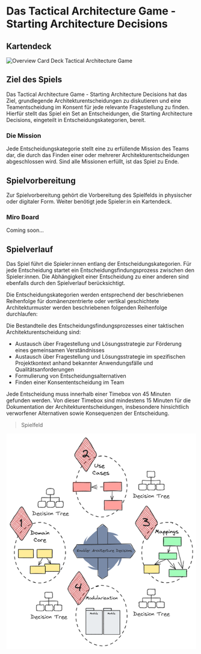 # Das Tactical Architecture Game - Starting Architecture Decisions

## Kartendeck

![Overview Card Deck Tactical Architecture Game](../../img/Tactical_Architecture_Game_Cards_Overview.png)

## Ziel des Spiels

Das Tactical Architecture Game - Starting Architecture Decisions hat das Ziel, 
grundlegende Architekturentscheidungen zu diskutieren und eine Teamentscheidung im Konsent für jede 
relevante Fragestellung zu finden. Hierfür stellt das Spiel ein Set an Entscheidungen, die Starting Architecture Decisions, eingeteilt in 
Entscheidungskategorien, bereit.

### Die Mission

Jede Entscheidungskategorie stellt eine zu erfüllende Mission des Teams dar, die durch das Finden einer
oder mehrerer Architekturentscheidungen abgeschlossen wird. Sind alle Missionen erfüllt, ist das Spiel 
zu Ende.

## Spielvorbereitung

Zur Spielvorbereitung gehört die Vorbereitung des Spielfelds in physischer oder digitaler Form.
Weiter benötigt jede Spieler:in ein Kartendeck.

### Miro Board

Coming soon...

## Spielverlauf

Das Spiel führt die Spieler:innen entlang der Entscheidungskategorien. Für jede Entscheidung startet ein 
Entscheidungsfindungsprozess zwischen den Spieler:innen. Die Abhängigkeit einer Entscheidung zu einer anderen
sind ebenfalls durch den Spielverlauf berücksichtigt. 

Die Entscheidungskategorien werden entsprechend der beschriebenen Reihenfolge für domänenzentrierte oder
vertikal geschichtete Architekturmuster werden beschriebenen folgenden Reihenfolge durchlaufen:

Die Bestandteile des Entscheidungsfindungsprozesses einer taktischen Architekturentscheidung sind:
* Austausch über Fragestellung und Lösungsstrategie zur Förderung eines gemeinsamen Verständnisses
* Austausch über Fragestellung und Lösungsstrategie im spezifischen Projektkontext anhand bekannter 
Anwendungsfälle und Qualitätsanforderungen
* Formulierung von Entscheidungsalternativen
* Finden einer Konsententscheidung im Team

Jede Entscheidung muss innerhalb einer Timebox von 45 Minuten gefunden werden. Von dieser Timebox 
sind mindestens 15 Minuten für die Dokumentation der Architekturentscheidungen, insbesondere hinsichtlich 
verworfener Alternativen sowie Konsequenzen der Entscheidung.

> Spielfeld

![Spielfeld Tactical Architecture Game](../../img/tag-playground.png)
